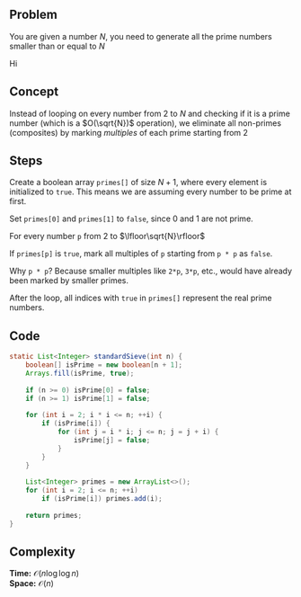 ## Problem
You are given a number $N$, you need to generate all the prime numbers smaller than or equal to $N$


Hi
## Concept

Instead of looping on every number from $2$ to $N$ and checking if it is a prime number (which is a $O(\sqrt{N})$ operation), we eliminate all non-primes (composites) by marking *multiples* of each prime starting from $2$

## Steps

Create a boolean array `primes[]` of size $N + 1$, where every element is initialized to `true`. This means we are assuming every number to be prime at first.

Set `primes[0]` and `primes[1]` to `false`, since 0 and 1 are not prime.

For every number `p` from $2$ to $\lfloor\sqrt{N}\rfloor$

If `primes[p]` is `true`, mark all multiples of `p` starting from `p * p` as `false`.

Why `p * p`? Because smaller multiples like `2*p`, `3*p`, etc., would have already been marked by smaller primes.

After the loop, all indices with `true` in `primes[]` represent the real prime numbers.

## Code

```java
static List<Integer> standardSieve(int n) {  
    boolean[] isPrime = new boolean[n + 1];  
    Arrays.fill(isPrime, true);  
  
    if (n >= 0) isPrime[0] = false;  
    if (n >= 1) isPrime[1] = false;  
  
    for (int i = 2; i * i <= n; ++i) {  
        if (isPrime[i]) {  
            for (int j = i * i; j <= n; j = j + i) {  
                isPrime[j] = false;  
            }  
        }  
    }  
  
    List<Integer> primes = new ArrayList<>();  
    for (int i = 2; i <= n; ++i)  
        if (isPrime[i]) primes.add(i);  
  
    return primes;  
}
```


## Complexity

**Time:** $\mathcal{O}(n \log \log n)$  
**Space:** $\mathcal{O}(n)$